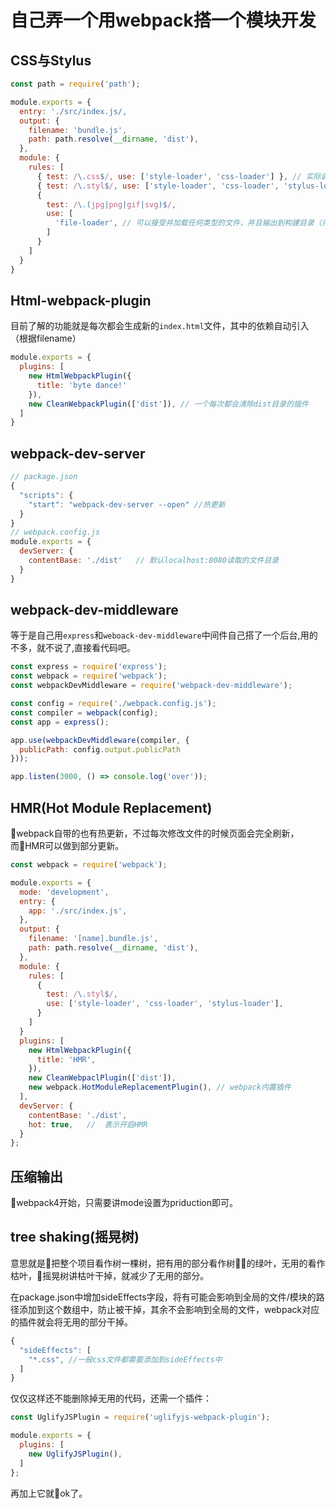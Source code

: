 
# 自己弄一个用webpack搭一个模块开发
## CSS与Stylus
```javascript
const path = require('path');

module.exports = {
  entry: './src/index.js/,
  output: {
    filename: 'bundle.js',
    path: path.resolve(__dirname, 'dist'),
  },
  module: {
    rules: [
      { test: /\.css$/, use: ['style-loader', 'css-loader'] }, // 实际调用是从后往前调用loader
      { test: /\.styl$/, use: ['style-loader', 'css-loader', 'stylus-loader'] }, // 这个不仅仅要下载对应的loader，还要下载stylus本身，
      {
        test: /\.(jpg|png|gif|svg)$/,
        use: [
          'file-loader', // 可以接受并加载任何类型的文件，并且输出到构建目录（只能生成url，给引进来）
        ]
      }
    ]
  }
}
```

## Html-webpack-plugin
目前了解的功能就是每次都会生成新的`index.html`文件，其中的依赖自动引入（根据filename）
```javascript
module.exports = {
  plugins: [
    new HtmlWebpackPlugin({
      title: 'byte dance!'
    }),
    new CleanWebpackPlugin(['dist']), // 一个每次都会清除dist目录的插件
  ]
}
```
## webpack-dev-server
```javascript
// package.json
{
  "scripts": {
    "start": "webpack-dev-server --open" //热更新
  }
}
// webpack.config.js
module.exports = {
  devServer: {
    contentBase: './dist'   // 默认localhost:8080读取的文件目录
  }
}
```
## webpack-dev-middleware
等于是自己用`express`和`weboack-dev-middleware`中间件自己搭了一个后台,用的不多，就不说了,直接看代码吧。
```javascript
const express = require('express');
const webpack = require('webpack');
const webpackDevMiddleware = require('webpack-dev-middleware');

const config = require('./webpack.config.js');
const compiler = webpack(config);
const app = express();

app.use(webpackDevMiddleware(compiler, {
  publicPath: config.output.publicPath
}));

app.listen(3000, () => console.log('over'));

```

## HMR(Hot Module Replacement)
webpack自带的也有热更新，不过每次修改文件的时候页面会完全刷新，而HMR可以做到部分更新。
```javascript
const webpack = require('webpack');

module.exports = {
  mode: 'development',
  entry: {
    app: './src/index.js',
  },
  output: {
    filename: '[name].bundle.js',
    path: path.resolve(__dirname, 'dist'),
  },
  module: {
    rules: [
      { 
        test: /\.styl$/,
        use: ['style-loader', 'css-loader', 'stylus-loader'],
      }
    ]
  }
  plugins: [
    new HtmlWebpackPlugin({
      title: 'HMR',
    }),
    new CleanWebpaclPlugin(['dist']),
    new webpack.HotModuleReplacementPlugin(), // webpack内置插件
  ],
  devServer: {
    contentBase: './dist',
    hot: true,   //  表示开启HMR
  }
};

```

## 压缩输出
webpack4开始，只需要讲mode设置为priduction即可。

## tree shaking(摇晃树)
意思就是把整个项目看作树一棵树，把有用的部分看作树的绿叶，无用的看作枯叶，摇晃树讲枯叶干掉，就减少了无用的部分。

在package.json中增加sideEffects字段，将有可能会影响到全局的文件/模块的路径添加到这个数组中，防止被干掉，其余不会影响到全局的文件，webpack对应的插件就会将无用的部分干掉。
```javascript
{
  "sideEffects": [
    "*.css", //一般css文件都需要添加到sideEffects中
  ]
}
```
仅仅这样还不能删除掉无用的代码，还需一个插件：
```javascript
const UglifyJSPlugin = require('uglifyjs-webpack-plugin');

module.exports = {
  plugins: [
    new UglifyJSPlugin(),
  ]
};
```
再加上它就ok了。
